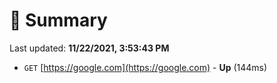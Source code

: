 # 📖 Summary
Last updated: **11/22/2021, 3:53:43 PM**

- `GET` [https://google.com](https://google.com) - **Up** (144ms)
